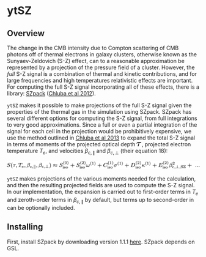 # ytSZ

## Overview

The change in the CMB intensity due to Compton scattering of CMB
photons off of thermal electrons in galaxy clusters, otherwise known as the
Sunyaev-Zeldovich (S-Z) effect, can to a reasonable approximation be 
represented by a projection of the pressure field of a cluster. However, the 
*full* S-Z signal is a combination of thermal and kinetic
contributions, and for large frequencies and high temperatures
relativistic effects are important. For computing the full S-Z signal
incorporating all of these effects, there is a library:
[SZpack](http://www.jb.man.ac.uk/~jchluba/Science/SZpack/SZpack.html)
([Chluba et al 2012](http://adsabs.harvard.edu/abs/2012MNRAS.426..510C)).

`ytSZ` makes it possible to make projections of the full S-Z signal given the 
properties of the thermal gas in the simulation using SZpack. SZpack has 
several different options for computing the S-Z signal, from full
integrations to very good approximations. Since a full or even a
partial integration of the signal for each cell in the projection
would be prohibitively expensive, we use the method outlined in
[Chluba et al 2013](http://adsabs.harvard.edu/abs/2013MNRAS.430.3054C) to 
expand the total S-Z signal in terms of moments of the projected optical 
depth ![tau](images/tau.png), projected electron temperature $T_e$, and
velocities $\beta_{c,\parallel}$ and $\beta_{c,\perp}$ (their equation 18):

![expansion](images/expansion.png)

`ytSZ` makes projections of the various moments needed for the
calculation, and then the resulting projected fields are used to
compute the S-Z signal. In our implementation, the expansion is carried out 
to first-order terms in $T_e$ and zeroth-order terms in $\beta_{c,\parallel}$ 
by default, but terms up to second-order in can be optionally included.

## Installing

First, install SZpack by downloading version 1.1.1 
[here](https://www.cita.utoronto.ca/~jchluba/SZpack/_Downloads_/SZpack.v1.1.1.tar.gz).
SZpack depends on GSL. 

